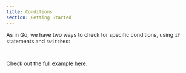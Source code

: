 ```yaml
---
title: Conditions
section: Getting Started
---
```


As in Go, we have two ways to check for specific conditions, using `if` statements and `switch`es:

```go file=./conditions.gno#L5-L13
```

```go file=./conditions.gno#L15-L29
```
Check out the full example [here](https://github.com/gnolang/gno-by-example/tree/main/src/tutorials/gno.land/gbe/conditions).